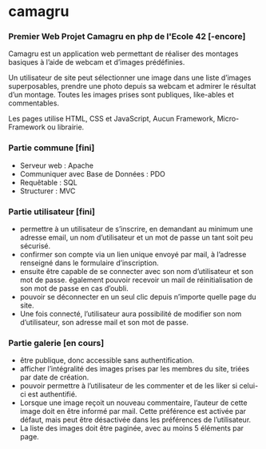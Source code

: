 # camagru
### Premier Web Projet Camagru en php de l'Ecole 42 [-encore]

Camagru est un application web permettant de réaliser des montages basiques à l’aide de webcam et d’images prédéfinies.

Un utilisateur de site peut sélectionner une image dans une liste d’images superposables, prendre une photo depuis sa webcam et admirer le résultat d’un montage. Toutes les images prises sont publiques, like-ables et commentables.

Les pages utilise HTML, CSS et JavaScript, Aucun Framework, Micro-Framework ou librairie.

###  Partie commune [fini]
- Serveur web : Apache
- Communiquer avec Base de Données : PDO
- Requêtable : SQL
- Structurer : MVC

### Partie utilisateur [fini]
- permettre à un utilisateur de s’inscrire, en demandant au minimum une adresse email, un nom d’utilisateur et un mot de passe un tant soit peu
sécurisé.
- confirmer son compte via un lien unique envoyé par mail, à l’adresse renseigné dans le formulaire d’inscription.
- ensuite être capable de se connecter avec son nom d’utilisateur et son mot de passe. également pouvoir recevoir un mail de réinitialisation
de son mot de passe en cas d’oubli.
- pouvoir se déconnecter en un seul clic depuis n’importe quelle page du site.
- Une fois connecté, l’utilisateur aura possibilité de modifier son nom d’utilisateur, son adresse mail et son mot de passe.

### Partie galerie [en cours]
- être publique, donc accessible sans authentification. 
- afficher l’intégralité des images prises par les membres du site, triées par date de création. 
- pouvoir permettre à l’utilisateur de les commenter et de les liker si celui-ci est authentifié.
- Lorsque une image reçoit un nouveau commentaire, l’auteur de cette image doit en être informé par mail. Cette préférence est activée par défaut, mais peut être désactivée dans les préférences de l’utilisateur.
- La liste des images doit être paginée, avec au moins 5 éléments par page.